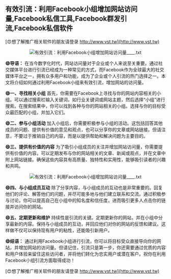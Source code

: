 ## **有效引流：利用Facebook小组增加网站访问量,Facebook私信工具,Facebook群发引流,Facebook私信软件**

[😍想了解推广相关软件的朋友请登录 http://www.vst.tw](http://www.vst.tw)

 <center><img src="https://vst.tw/MP4/tuiguang/png/2.png" alt="有效引流：利用Facebook小组增加网站访问量____.txt"></center>

**😄导语：**
在当今数字化时代，网站访问量对于企业或个人来说至关重要。通过社交媒体平台进行引流已经成为一种常见的方式，而Facebook作为全球最大的社交媒体平台之一，拥有众多用户和功能，成为了企业或个人引流的热门选择之一。本文将介绍如何通过利用Facebook小组来有效引流，增加网站的访问量。

**😄一、寻找相关小组**
首先，你需要在Facebook上寻找与你的网站内容相关的小组。可以通过搜索栏输入关键词，如行业关键词或网站主题，然后选择“小组”进行搜索。在搜索结果中，你可以找到各种与你的网站相关的小组。选择与你的目标受众最匹配的小组，并加入它们。

**😄二、参与小组活动**
加入小组后，你需要积极参与小组的活动。这包括回答其他成员的问题、提供有价值的意见和观点，也可以分享你的文章或网站链接。但请注意，不要过于推销自己的内容，而是以提供帮助和解决问题为主要目的。

**😄三、提供有价值的内容**
为了吸引小组成员的关注并增加网站访问量，你需要提供有价值的内容。可以定期发布与你的网站相关的文章、新闻或观点，并在文章中附上网站链接。确保这些内容具有高质量、独特性和实用性，能够吸引读者的兴趣和共鸣。

 <center><img src="https://vst.tw/MP4/tuiguang/png/5.png" alt="有效引流：利用Facebook小组增加网站访问量____.txt"></center>

**😄四、与小组成员互动**
除了分享内容，与小组成员的互动也是非常重要的。回复他们的评论、解答他们的问题，并尽可能多地与他们建立联系和交流。通过积极参与讨论，你可以提高自己在小组中的知名度和信任度，进而吸引更多人点击你的链接并访问你的网站。

**😄五、定期更新和维护**
持续性是引流的关键。定期更新你的网站，并在小组中分享最新的内容。保持与小组成员的互动，并回应他们对你的网站的反馈和建议。这样做不仅可以保持现有用户的粘性，还能吸引新用户。

**😄结语：**
通过利用Facebook小组进行引流，你可以将目标受众直接导向你的网站，并增加网站的访问量。但请记住，引流只是第一步，你还需要通过优质的内容和用户体验来留住这些访问者，并将他们转化为忠实用户或潜在客户。祝你在利用Facebook小组引流方面取得成功！

[😍想了解推广相关软件的朋友请登录 http://www.vst.tw](http://www.vst.tw)



